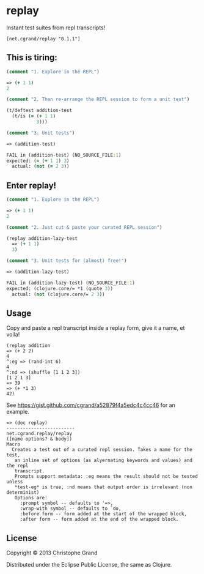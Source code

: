 # replay

Instant test suites from repl transcripts!

    [net.cgrand/replay "0.1.1"]

## This is tiring:

```clj
(comment "1. Explore in the REPL")

=> (+ 1 1)
2

(comment "2. Then re-arrange the REPL session to form a unit test")

(t/deftest addition-test
  (t/is (= (+ 1 1)
           3)))

(comment "3. Unit tests")

=> (addition-test)

FAIL in (addition-test) (NO_SOURCE_FILE:1)
expected: (= (+ 1 1) 3)
  actual: (not (= 2 3))
```

## Enter replay!

```clj
(comment "1. Explore in the REPL")

=> (+ 1 1)
2

(comment "2. Just cut & paste your curated REPL session")

(replay addition-lazy-test
  => (+ 1 1)
  3)

(comment "3. Unit tests for (almost) free!")

=> (addition-lazy-test)

FAIL in (addition-lazy-test) (NO_SOURCE_FILE:1)
expected: (clojure.core/= *1 (quote 3))
  actual: (not (clojure.core/= 2 3))
```

## Usage

Copy and paste a repl transcript inside a replay form, give it a name, et voila!

    (replay addition
    => (+ 2 2)
    4
    ^:eg => (rand-int 6)
    4
    ^:nd => (shuffle [1 1 2 3])
    [1 2 1 3]
    => 39
    => (+ *1 3)
    42)

See https://gist.github.com/cgrand/a52879f4a5edc4c4cc46 for an example.

    => (doc replay)
    -------------------------
    net.cgrand.replay/replay
    ([name options? & body])
    Macro
      Creates a test out of a curated repl session. Takes a name for the test,
       an inline set of options (as alyernating keywords and values) and the repl
       transcript.
       Prompts support metadata: :eg means the result should not be tested unless
       *test-eg* is true, :nd means that output order is irrelevant (non determinist)
       Options are:
         :prompt symbol -- defaults to '=>,
         :wrap-with symbol -- defaults to `do,
         :before form -- form added at the start of the wrapped block,
         :after form -- form added at the end of the wrapped block.

## License

Copyright © 2013 Christophe Grand

Distributed under the Eclipse Public License, the same as Clojure.

